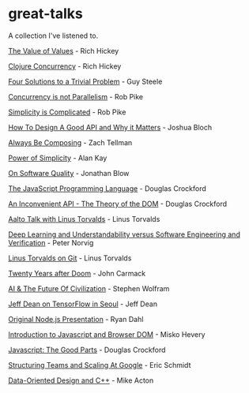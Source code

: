 # great-talks
A collection I've listened to.

[The Value of Values](https://www.youtube.com/watch?v=-6BsiVyC1kM) - Rich Hickey

[Clojure Concurrency](https://www.youtube.com/watch?v=dGVqrGmwOAw) - Rich Hickey

[Four Solutions to a Trivial Problem](https://www.youtube.com/watch?v=ftcIcn8AmSY) - Guy Steele

[Concurrency is not Parallelism](https://www.youtube.com/watch?v=cN_DpYBzKso) - Rob Pike

[Simplicity is Complicated](https://www.youtube.com/watch?v=rFejpH_tAHM) - Rob Pike

[How To Design A Good API and Why it Matters](https://www.youtube.com/watch?v=aAb7hSCtvGw) - Joshua Bloch 

[Always Be Composing](https://www.youtube.com/watch?v=3oQTSP4FngY) - Zach Tellman

[Power of Simplicity](https://www.youtube.com/watch?v=NdSD07U5uBs) - Alan Kay

[On Software Quality](https://www.youtube.com/watch?v=k56wra39lwA) - Jonathan Blow

[The JavaScript Programming Language](https://www.youtube.com/watch?v=v2ifWcnQs6M) - Douglas Crockford

[An Inconvenient API - The Theory of the DOM](https://www.youtube.com/watch?v=Y2Y0U-2qJMs) - Douglas Crockford

[Aalto Talk with Linus Torvalds](https://www.youtube.com/watch?v=MShbP3OpASA) - Linus Torvalds

[Deep Learning and Understandability versus Software Engineering and Verification](https://www.youtube.com/watch?v=X769cyzBNVw) - Peter Norvig

[Linus Torvalds on Git](https://www.youtube.com/watch?v=4XpnKHJAok8) - Linus Torvalds

[Twenty Years after Doom](https://www.youtube.com/watch?v=EaN4wUii0T0) - John Carmack

[AI & The Future Of Civilization](https://www.youtube.com/watch?v=giuVfY-I-p4) - Stephen Wolfram 

[Jeff Dean on TensorFlow in Seoul](https://www.youtube.com/watch?v=QSaZGT4-6EY) - Jeff Dean

[Original Node.js Presentation](https://www.youtube.com/watch?v=ztspvPYybIY) - Ryan Dahl

[Introduction to Javascript and Browser DOM](https://www.youtube.com/watch?v=ljNi8nS5TtQ) - Misko Hevery

[Javascript: The Good Parts](https://www.youtube.com/watch?v=hQVTIJBZook) - Douglas Crockford

[Structuring Teams and Scaling At Google](https://www.youtube.com/watch?v=hcRxFRgNpns) - Eric Schmidt

[Data-Oriented Design and C++](https://www.youtube.com/watch?v=rX0ItVEVjHc) - Mike Acton
